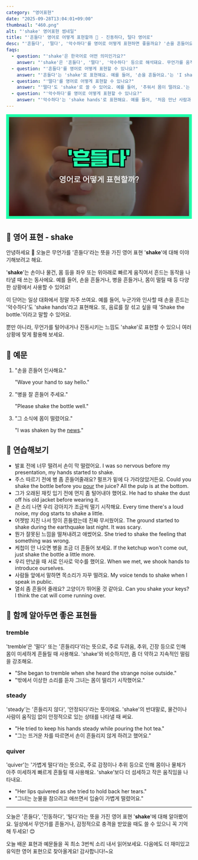 ```yaml
---
category: "영어표현"
date: "2025-09-28T13:04:01+09:00"
thumbnail: "460.png"
alt: "'shake' 영어표현 썸네일"
title: "'흔들다' 영어로 어떻게 표현할까 🤲 - 진동하다, 털다 영어로"
desc: "'흔들다', '떨다', '악수하다'를 영어로 어떻게 표현하면 좋을까요? '손을 흔들어요.', '추워서 몸이 떨려요.', '처음 만난 사람과 악수해요.' 등을 영어로 표현하는 법을 배워봅시다. 다양한 예문을 통해서 연습하고 본인의 표현으로 만들어 보세요."
faqs:
  - question: "'shake'은 한국어로 어떤 의미인가요?"
    answer: "'shake'은 '흔들다', '떨다', '악수하다' 등으로 해석돼요. 무언가를 움직여서 흔들거나, 몸이 떨릴 때, 또는 손을 맞잡고 인사할 때 쓸 수 있어요."
  - question: "'흔들다'를 영어로 어떻게 표현할 수 있나요?"
    answer: "'흔들다'는 'shake'로 표현해요. 예를 들어, '손을 흔들어요.'는 'I shake my hand.' 또는 'I shake my hands.'라고 해요."
  - question: "'떨다'를 영어로 어떻게 표현할 수 있나요?"
    answer: "'떨다'도 'shake'로 쓸 수 있어요. 예를 들어, '추워서 몸이 떨려요.'는 'I'm shaking because it's cold.'라고 말해요."
  - question: "'악수하다'를 영어로 어떻게 표현할 수 있나요?"
    answer: "'악수하다'는 'shake hands'로 표현해요. 예를 들어, '처음 만난 사람과 악수해요.'는 'I shake hands with someone I just met.'라고 해요."
---
```


!['shake' 영어표현](./460.png)

## 🌟 영어 표현 - shake

안녕하세요 👋 오늘은 무언가를 '흔들다'라는 뜻을 가진 영어 표현 '**shake**'에 대해 이야기해보려고 해요.

'**shake**'는 손이나 물건, 몸 등을 좌우 또는 위아래로 빠르게 움직여서 흔드는 동작을 나타낼 때 쓰는 동사에요. 예를 들어, 손을 흔들거나, 병을 흔들거나, 몸이 떨릴 때 등 다양한 상황에서 사용할 수 있어요!

이 단어는 일상 대화에서 정말 자주 쓰여요. 예를 들어, 누군가와 인사할 때 손을 흔드는 '악수하다'도 'shake hands'라고 표현해요. 또, 음료를 잘 섞고 싶을 때 'Shake the bottle.'이라고 말할 수 있어요.

뿐만 아니라, 무언가를 털어내거나 진동시키는 느낌도 'shake'로 표현할 수 있으니 여러 상황에 맞게 활용해 보세요.

## 📖 예문

1. "손을 흔들어 인사해요."

   "Wave your hand to say hello."

2. "병을 잘 흔들어 주세요."

   "Please shake the bottle well."

3. "그 소식에 몸이 떨렸어요."

   "I was shaken by the [news](/blog/in-english/536.news/)."

## 💬 연습해보기

<ul data-interactive-list>

  <li data-interactive-item>
    <span data-toggler>발표 전에 너무 떨려서 손이 막 떨렸어요.</span>
    <span data-answer>I was so nervous before my presentation, my hands started to shake.</span>
  </li>

  <li data-interactive-item>
    <span data-toggler>주스 따르기 전에 병 좀 흔들어줄래요? 펄프가 밑에 다 가라앉았거든요.</span>
    <span data-answer>Could you shake the bottle before you <a href="/blog/in-english/497.pour/">pour</a> the juice? All the pulp is at the bottom.</span>
  </li>

  <li data-interactive-item>
    <span data-toggler>그가 오래된 재킷 입기 전에 먼지 좀 털어내야 했어요.</span>
    <span data-answer>He had to shake the dust off his old jacket before wearing it.</span>
  </li>

  <li data-interactive-item>
    <span data-toggler>큰 소리 나면 우리 강아지가 조금씩 떨기 시작해요.</span>
    <span data-answer>Every time there's a loud noise, my dog starts to shake a little.</span>
  </li>

  <li data-interactive-item>
    <span data-toggler>어젯밤 지진 나서 땅이 흔들렸는데 진짜 무서웠어요.</span>
    <span data-answer>The ground started to shake during the earthquake last night. It was scary.</span>
  </li>

  <li data-interactive-item>
    <span data-toggler>뭔가 잘못된 느낌을 떨쳐내려고 애썼어요.</span>
    <span data-answer>She tried to shake the feeling that something was wrong.</span>
  </li>

  <li data-interactive-item>
    <span data-toggler>케첩이 안 나오면 병을 조금 더 흔들어 보세요.</span>
    <span data-answer>If the ketchup won't come out, just shake the bottle a little more.</span>
  </li>

  <li data-interactive-item>
    <span data-toggler>우리 만났을 때 서로 인사로 악수를 했어요.</span>
    <span data-answer>When we met, we shook hands to introduce ourselves.</span>
  </li>

  <li data-interactive-item>
    <span data-toggler>사람들 앞에서 말하면 목소리가 자꾸 떨려요.</span>
    <span data-answer>My voice tends to shake when I speak in public.</span>
  </li>

  <li data-interactive-item>
    <span data-toggler>열쇠 좀 흔들어 줄래요? 고양이가 뛰어올 것 같아요.</span>
    <span data-answer>Can you shake your keys? I think the cat will come running over.</span>
  </li>

</ul>

## 🤝 함께 알아두면 좋은 표현들

### tremble

'tremble'은 '떨다' 또는 '흔들리다'라는 뜻으로, 주로 두려움, 추위, 긴장 등으로 인해 몸이 미세하게 흔들릴 때 사용해요. 'shake'와 비슷하지만, 좀 더 약하고 지속적인 떨림을 강조해요.

- "She began to tremble when she heard the strange noise outside."
- "밖에서 이상한 소리를 듣자 그녀는 몸이 떨리기 시작했어요."

### steady

'steady'는 '흔들리지 않다', '안정되다'라는 뜻이에요. 'shake'의 반대말로, 물건이나 사람이 움직임 없이 안정적으로 있는 상태를 나타낼 때 써요.

- "He tried to keep his hands steady while pouring the hot tea."
- "그는 뜨거운 차를 따르면서 손이 흔들리지 않게 하려고 했어요."

### quiver

'quiver'는 '가볍게 떨다'라는 뜻으로, 주로 감정이나 추위 등으로 인해 몸이나 물체가 아주 미세하게 빠르게 흔들릴 때 사용해요. 'shake'보다 더 섬세하고 작은 움직임을 나타내요.

- "Her lips quivered as she tried to hold back her tears."
- "그녀는 눈물을 참으려고 애쓰면서 입술이 가볍게 떨렸어요."

---

오늘은 '흔들다', '진동하다', '털다'라는 뜻을 가진 영어 표현 '**shake**'에 대해 알아봤어요. 일상에서 무언가를 흔들거나, 감정적으로 충격을 받았을 때도 쓸 수 있으니 꼭 기억해 두세요! 😊

오늘 배운 표현과 예문들을 꼭 최소 3번씩 소리 내서 읽어보세요. 다음에도 더 재미있고 유익한 영어 표현으로 찾아올게요! 감사합니다!~요
